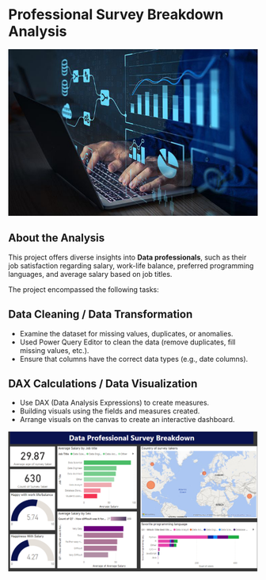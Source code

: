 # Professional Survey Breakdown Analysis

![](photo_2024-01-29_06-16-49.jpg)

## About the Analysis
This project offers diverse insights into **Data professionals**, such as their job satisfaction regarding salary, work-life balance, preferred programming languages, and average salary based on job titles.

The project encompassed the following tasks:

## Data Cleaning / Data Transformation
- Examine the dataset for missing values, duplicates, or anomalies.
- Used Power Query Editor to clean the data (remove duplicates, fill missing values, etc.).
- Ensure that columns have the correct data types (e.g., date columns).
## DAX Calculations / Data Visualization
- Use DAX (Data Analysis Expressions) to create measures.
- Building visuals using the fields and measures created.
- Arrange visuals on the canvas to create an interactive dashboard.


![](professinal.png)

